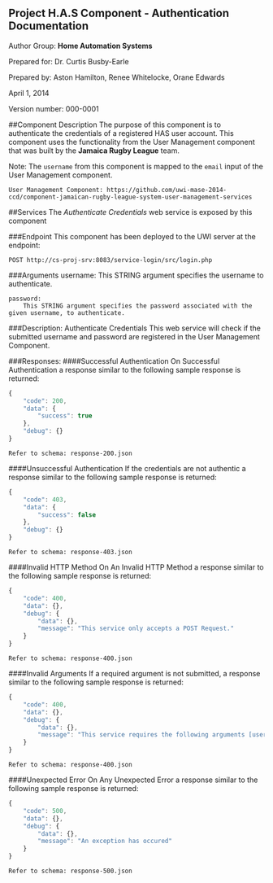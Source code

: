 Project H.A.S Component - Authentication Documentation
------------------------------------------------------------
Author Group: **Home Automation Systems**

Prepared for: Dr. Curtis Busby-Earle

Prepared by: Aston Hamilton, Renee Whitelocke, Orane Edwards

April 1, 2014

Version number: 000-0001


##Component Description
The purpose of this component is to authenticate the credentials of a registered HAS user account.
This component uses the functionality from the User Management component that was built by the **Jamaica Rugby League** team.

Note: The `username` from this component is mapped to the `email` input of the User Management component.

	User Management Component: https://github.com/uwi-mase-2014-ccd/component-jamaican-rugby-league-system-user-management-services

##Services
The _Authenticate Credentials_ web service is exposed by this component

###Endpoint
This component has been deployed to the UWI server at the endpoint: 

	POST http://cs-proj-srv:8083/service-login/src/login.php

###Arguments
	username: 
		This STRING argument specifies the username to authenticate.

	password:
		This STRING argument specifies the password associated with the given username, to authenticate.

		
	
###Description:
Authenticate Credentials
	This web service will check if the submitted username and password are registered in the User Management Component.
	
###Responses:
####Successful Authentication
On Successful Authentication a response similar to the following sample response is returned:
```javascript	
{
	"code": 200,
	"data": {
		"success": true
	},
	"debug": {}
}
```
	Refer to schema: response-200.json

####Unsuccessful Authentication
If the credentials are not authentic a response similar to the following sample response is returned:
```javascript	
{
	"code": 403,
	"data": {
		"success": false
	},
	"debug": {}
}
```
	Refer to schema: response-403.json

####Invalid HTTP Method
On An Invalid HTTP Method a response similar to the following sample response is returned:
```javascript
{
	"code": 400,
	"data": {},
	"debug": {
		"data": {},
		"message": "This service only accepts a POST Request."
	}
}
```
	Refer to schema: response-400.json
	
####Invalid Arguments
If a required argument is not submitted, a response similar to the following sample response is returned:
```javascript
{
	"code": 400,
	"data": {},
	"debug": {
		"data": {},
		"message": "This service requires the following arguments [username, password]."
    }
}
```
	Refer to schema: response-400.json
	
####Unexpected Error
On Any Unexpected Error a response similar to the following sample response is returned:
```javascript
{
	"code": 500,
	"data": {},
	"debug": {
		"data": {},
		"message": "An exception has occured"
	}
}
```
	Refer to schema: response-500.json

